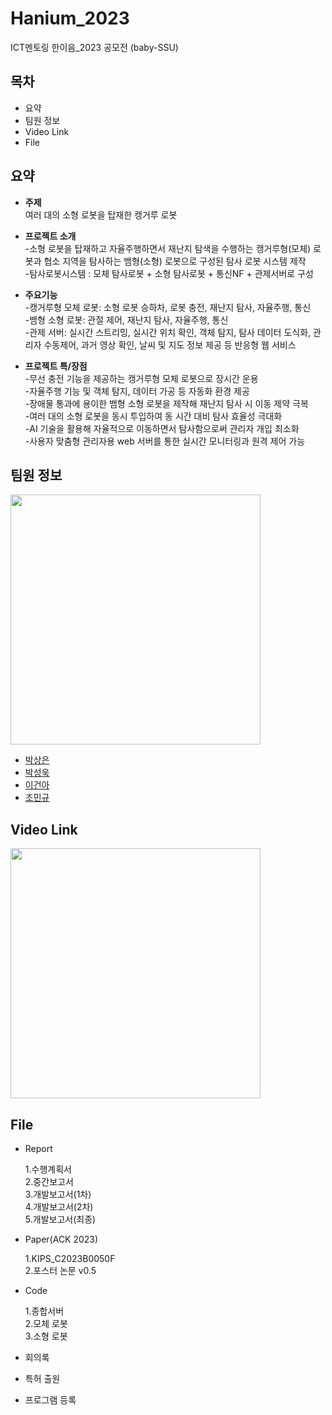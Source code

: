 # Hanium_2023

ICT멘토링 한이음_2023 공모전 (baby-SSU)

## 목차

* 요약
* 팀원 정보
* Video Link
* File
  
## 요약 

* **주제** \
여러 대의 소형 로봇을 탑재한 캥거루 로봇

* **프로젝트 소개** \
-소형 로봇을 탑재하고 자율주행하면서 재난지 탐색을 수행하는 캥거루형(모체) 로봇과 협소 지역을 탐사하는 뱀형(소형) 로봇으로 구성된 탐사 로봇 시스템 제작\
-탐사로봇시스템 : 모체 탐사로봇 + 소형 탐사로봇 + 통신NF + 관제서버로 구성

* **주요기능** \
-캥거루형 모체 로봇: 소형 로봇 승하차, 로봇 충전, 재난지 탐사, 자율주행, 통신\
-뱀형 소형 로봇: 관절 제어, 재난지 탐사, 자율주행, 통신\
-관제 서버: 실시간 스트리밍, 실시간 위치 확인, 객체 탐지, 탐사 데이터 도식화, 관리자 수동제어, 과거 영상 확인, 날씨 및 지도 정보 제공 등 반응형 웹 서비스

* **프로젝트 특/장점** \
-무선 충전 기능을 제공하는 캥거루형 모체 로봇으로 장시간 운용\
-자율주행 기능 및 객체 탐지, 데이터 가공 등 자동화 환경 제공\
-장애물 통과에 용이한 뱀형 소형 로봇을 제작해 재난지 탐사 시 이동 제약 극복\
-여러 대의 소형 로봇을 동시 투입하여 동 시간 대비 탐사 효율성 극대화\
-AI 기술을 활용해 자율적으로 이동하면서 탐사함으로써 관리자 개입 최소화\
-사용자 맞춤형 관리자용 web 서버를 통한 실시간 모니터링과 원격 제어 가능

## 팀원 정보

<img src="https://github.com/park-sangeun/Hanium_2023/assets/90459890/f6544312-32b1-45e0-8977-256159f346a5" width="400"/>

* [박상은](https://github.com/orgs/BabySSU/people/park-sangeun)
* [박성욱](https://github.com/orgs/BabySSU/people/SecretCandy)
* [이건아](https://github.com/orgs/BabySSU/people/kuna00144)
* [조민규](https://github.com/orgs/BabySSU/people/daksujebie)

## Video Link
[<img src="https://github.com/park-sangeun/Hanium_2023/assets/90459890/c6451e66-eaa9-45b6-8567-af61b8eeb8a0"  width="400"/>](https://www.youtube.com/watch?v=c_2uPNyUJsU)

## File

* Report
  
  1.수행계획서 \
  2.중간보고서 \
  3.개발보고서(1차) \
  4.개발보고서(2차) \
  5.개발보고서(최종)

* Paper(ACK 2023)
  
  1.KIPS_C2023B0050F \
  2.포스터 논문 v0.5 

* Code
  
  1.종합서버 \
  2.모체 로봇 \
  3.소형 로봇

* 회의록
  
* 특허 출원
  
* 프로그램 등록
